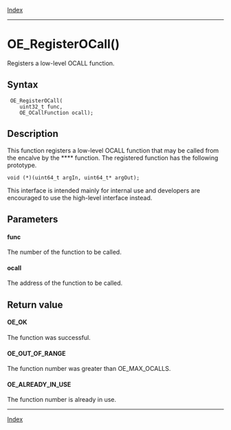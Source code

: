 [Index](index.md)

---
# OE_RegisterOCall()

Registers a low-level OCALL function.

## Syntax

     OE_RegisterOCall(
        uint32_t func,
        OE_OCallFunction ocall);
## Description 

This function registers a low-level OCALL function that may be called from the encalve by the **** function. The registered function has the following prototype.

```
void (*)(uint64_t argIn, uint64_t* argOut);
```



This interface is intended mainly for internal use and developers are encouraged to use the high-level interface instead.



## Parameters

#### func

The number of the function to be called.

#### ocall

The address of the function to be called.

## Return value

#### OE_OK

The function was successful.

#### OE_OUT_OF_RANGE

The function number was greater than OE_MAX_OCALLS.

#### OE_ALREADY_IN_USE

The function number is already in use.

---
[Index](index.md)

